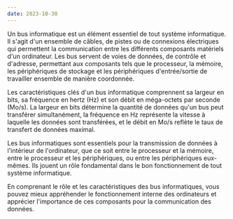 ```yaml
---
date: 2023-10-30
---
```


Un bus informatique est un élément essentiel de tout système informatique. Il s'agit d'un ensemble de câbles, de pistes ou de connexions électriques qui permettent la communication entre les différents composants matériels d'un ordinateur. Les bus servent de voies de données, de contrôle et d'adresse, permettant aux composants tels que le processeur, la mémoire, les périphériques de stockage et les périphériques d'entrée/sortie de travailler ensemble de manière coordonnée.

Les caractéristiques clés d'un bus informatique comprennent sa largeur en bits, sa fréquence en hertz (Hz) et son débit en méga-octets par seconde (Mo/s). La largeur en bits détermine la quantité de données qu'un bus peut transférer simultanément, la fréquence en Hz représente la vitesse à laquelle les données sont transférées, et le débit en Mo/s reflète le taux de transfert de données maximal.

Les bus informatiques sont essentiels pour la transmission de données à l'intérieur de l'ordinateur, que ce soit entre le processeur et la mémoire, entre le processeur et les périphériques, ou entre les périphériques eux-mêmes. Ils jouent un rôle fondamental dans le bon fonctionnement de tout système informatique.

En comprenant le rôle et les caractéristiques des bus informatiques, vous pouvez mieux appréhender le fonctionnement interne des ordinateurs et apprécier l'importance de ces composants pour la communication des données.